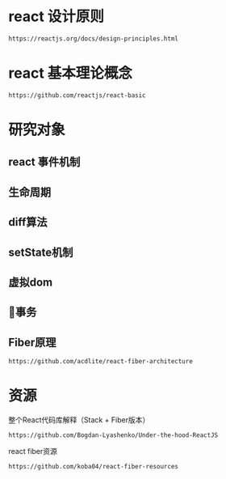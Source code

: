 
# react 设计原则
```
https://reactjs.org/docs/design-principles.html
```
# react 基本理论概念
```
https://github.com/reactjs/react-basic

```
# 研究对象

## react 事件机制
## 生命周期
## diff算法
## setState机制
## 虚拟dom
## 事务
## Fiber原理
```
https://github.com/acdlite/react-fiber-architecture
```

# 资源
整个React代码库解释（Stack + Fiber版本）
```
https://github.com/Bogdan-Lyashenko/Under-the-hood-ReactJS
```
react fiber资源
```
https://github.com/koba04/react-fiber-resources
```